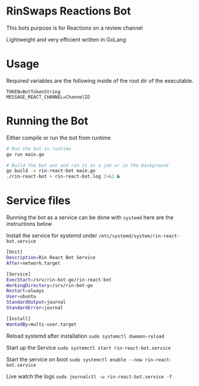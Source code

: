# RinSwaps Reactions Bot
This bots purpose is for Reactions on a review channel

Lightweight and very efficient written in GoLang


# Usage
Required variables are the following inside of the root dir of the executable.

```env
TOKEN=BotTokenString
MESSAGE_REACT_CHANNEL=ChannelID
```


# Running the Bot
Either compile or run the bot from runtime

```bash
# Run the bot in runtime
go run main.go 

# Build the bot out and run it as a job or in the background
go build -o rin-react-bot main.go 
./rin-react-bot > rin-react-bot.log 2>&1 &
```


# Service files
Running the bot as a service can be done with `systemd` here are the instructions below

Install the service for systemd under `/etc/systemd/system/rin-react-bot.service`
```bash
[Unit]
Description=Rin React Bot Service
After=network.target

[Service]
ExecStart=/srv/rin-bot-go/rin-react-bot
WorkingDirectory=/srv/rin-bot-go
Restart=always
User=ubuntu
StandardOutput=journal
StandardError=journal

[Install]
WantedBy=multi-user.target
```

Reload systemd after installation
`sudo systemctl daemon-reload`

Start up the Service
`sudo systemctl start rin-react-bot.service`

Start the service on boot
`sudo systemctl enable --now rin-react-bot.service`

Live watch the logs
`sudo journalctl -u rin-react-bot.service -f`
